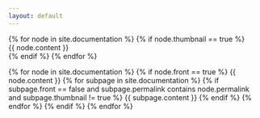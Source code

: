 ```yaml
---
layout: default
---
```


<!-- Load the squares -->
<div class="thumbnails-content row">
{% for node in site.documentation %}
{% if node.thumbnail == true %}
<div class="col-sm-5 thumbnail">{{ node.content }} </div>
{% endif %}
{% endfor %}
</div>

<!-- Load the content -->
{% for node in site.documentation %}
  {% if node.front == true %}
  {{ node.content }}
  {% for subpage in site.documentation %}
  {% if subpage.front == false and subpage.permalink contains node.permalink and subpage.thumbnail != true %}
  {{ subpage.content }}
  {% endif %}
  {% endfor %}
  {% endif %}
{% endfor %}


